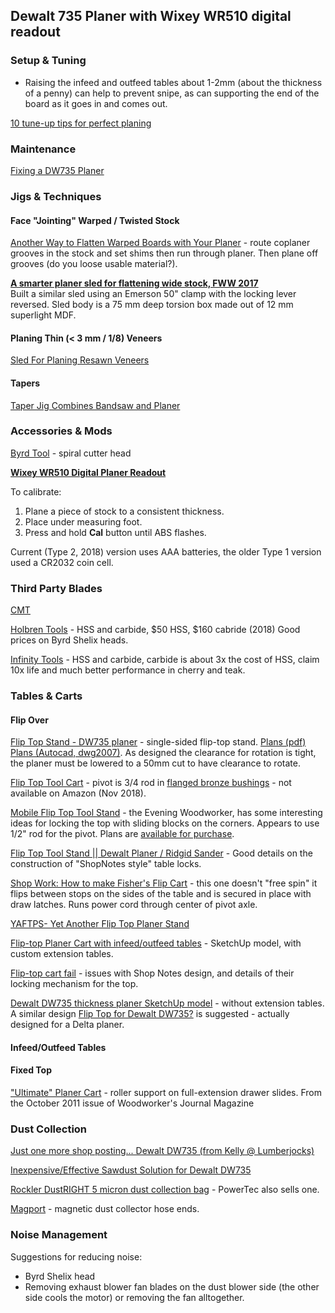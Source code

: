 ## Dewalt 735 Planer with Wixey WR510 digital readout

### Setup & Tuning

* Raising the infeed and outfeed tables about 1-2mm (about the thickness of a penny) can help to prevent snipe, as can supporting the end of the board as it goes in and comes out.

[10 tune-up tips for perfect planing](https://www.woodmagazine.com/woodworking-tools/power/tune-up-tips-for-perfect-planing?mode=step_by_step)

### Maintenance

[Fixing a DW735 Planer](https://amymakesstuff.com/2016/03/27/fixing-a-dewalt-dw375-planer/)

### Jigs & Techniques

#### Face "Jointing" Warped / Twisted Stock

[Another Way to Flatten Warped Boards with Your Planer](https://www.finewoodworking.com/2010/05/25/another-way-to-flatten-warped-boards-with-your-planer) - route coplaner grooves in the stock and set shims then run through planer. Then plane off grooves (do you loose usable material?).

**[A smarter planer sled for flattening wide stock, FWW 2017](https://www.finewoodworking.com/2017/06/06/a-smarter-planer-sled-for-flattening-wide-stock)**  
Built a similar sled using an Emerson 50" clamp with the locking lever reversed. Sled body is a 75 mm deep torsion box made out of 12 mm superlight MDF.

#### Planing Thin (< 3 mm / 1/8) Veneers

[Sled For Planing Resawn Veneers](https://www.finewoodworking.com/2016/09/29/plane-shopsawn-veneers-perfectly-smooth) 

#### Tapers

[Taper Jig Combines Bandsaw and Planer](https://www.finewoodworking.com/2011/07/07/taper-jig-combines-bandsaw-and-planer)

### Accessories & Mods

[Byrd Tool](http://byrdtool.com) - spiral cutter head 

**[Wixey WR510 Digital Planer Readout](http://www.wixey.com/planer/)**  

To calibrate:
1. Plane a piece of stock to a consistent thickness.
2. Place under measuring foot.
3. Press and hold **Cal** button until ABS flashes.

Current (Type 2, 2018) version uses AAA batteries, the older Type 1 version used a CR2032 coin cell.

### Third Party Blades

[CMT]()

[Holbren Tools](https://www.holbren.com/Titan_Knife_PKH-12800-C) - HSS and carbide, $50 HSS, $160 cabride (2018) Good prices on Byrd Shelix heads.

[Infinity Tools](https://www.infinitytools.com) - HSS and carbide, carbide is about 3x the cost of HSS, claim 10x life and much better performance in cherry and teak.

### Tables & Carts

#### Flip Over

[Flip Top Stand - DW735 planer](https://www.sawdustzone.org/forum/discussions/shop-setup-layout-and-design/40903-flip-top-stand-dw735-planer) - single-sided flip-top stand. [Plans (pdf)](http://www.alr6x6.com/pelligrini/BT3/Flip_top/Flip_top_plans.pdf) [Plans (Autocad, dwg2007)](http://www.alr6x6.com/pelligrini/BT3/Flip_top/Flip_top_stand_DW735.dwg). As designed the clearance for rotation is tight, the planer must be lowered to a 50mm cut to have clearance to rotate.

[Flip Top Tool Cart](https://www.youtube.com/watch?v=g51OuJjcj84) - pivot is 3/4 rod in [flanged bronze bushings](https://www.amazon.com/gp/product/B003IPC156/ref=oh_aui_detailpage_o07_s00?ie=UTF8&psc=1) - not available on Amazon (Nov 2018).

[Mobile Flip Top Tool Stand](https://www.youtube.com/watch?v=twmJ5yAY_pU) - the Evening Woodworker, has some interesting ideas for locking the top with sliding blocks on the corners. Appears to use 1/2" rod for the pivot. Plans are [available for purchase](https://www.eveningwoodworker.com/flip-top-tool-stand).

[Flip Top Tool Stand || Dewalt Planer / Ridgid Sander](https://www.youtube.com/watch?v=YiDvT6_mcNI) - Good details on the construction of "ShopNotes style" table locks.

[Shop Work: How to make Fisher's Flip Cart]() - this one doesn't "free spin" it flips between stops on the sides of the table and is secured in place with draw latches. Runs power cord through center of pivot axle.

[YAFTPS- Yet Another Flip Top Planer Stand](http://lumberjocks.com/projects/49223)

[Flip-top Planer Cart with infeed/outfeed tables](https://3dwarehouse.sketchup.com/model/a6d169663cb9333b53495af8763948ad/Flip-top-Planer-Cart-with-infeedoutfeed-tables) - SketchUp model, with custom extension tables.

[Flip-top cart fail](https://www.woodtalkonline.com/topic/21782-flip-top-cart-fail/) - issues with Shop Notes design, and details of their locking mechanism for the top.

[Dewalt DW735 thickness planer SketchUp model](https://3dwarehouse.sketchup.com/model/eb3f81bae651883953495af8763948ad/Dewalt-DW735-thickness-planer) - without extension tables. A similar design [Flip Top for Dewalt DW735?](https://sawmillcreek.org/showthread.php?100385-Flip-Top-for-Dewalt-DW735) is suggested - actually designed for a Delta planer.

#### Infeed/Outfeed Tables

#### Fixed Top

["Ultimate" Planer Cart](https://www.youtube.com/watch?v=oe5GW3Bq6Uc) - roller support on full-extension drawer slides. From the October 2011 issue of Woodworker's Journal Magazine

### Dust Collection

[Just one more shop posting... Dewalt DW735 (from Kelly @ Lumberjocks)](http://lumberjocks.com/projects/100027)

[Inexpensive/Effective Sawdust Solution for Dewalt DW735](http://festoolownersgroup.com/other-tools-accessories/inexpensiveeffective-sawdust-solution-for-dewalt-dw735/)

[Rockler DustRIGHT 5 micron dust collection bag](https://www.rockler.com/5-micron-replacement-bag-for-rockler-wall-mount-dust-collector) - PowerTec also sells one.

[Magport](https://magport.net/) - magnetic dust collector hose ends.

### Noise Management

Suggestions for reducing noise:

* Byrd Shelix head
* Removing exhaust blower fan blades on the dust blower side (the other side cools the motor) or removing the fan alltogether.
